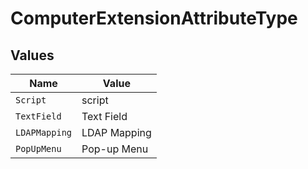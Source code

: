 # ComputerExtensionAttributeType


## Values

| Name          | Value         |
| ------------- | ------------- |
| `Script`      | script        |
| `TextField`   | Text Field    |
| `LDAPMapping` | LDAP Mapping  |
| `PopUpMenu`   | Pop-up Menu   |